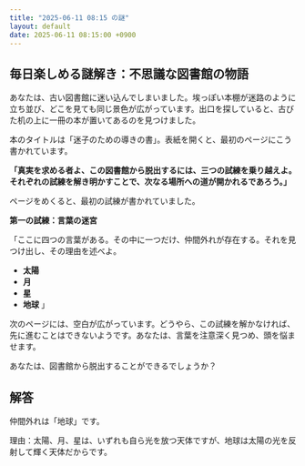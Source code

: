 ```yaml
---
title: "2025-06-11 08:15 の謎"
layout: default
date: 2025-06-11 08:15:00 +0900
---
```

## 毎日楽しめる謎解き：不思議な図書館の物語

あなたは、古い図書館に迷い込んでしまいました。埃っぽい本棚が迷路のように立ち並び、どこを見ても同じ景色が広がっています。出口を探していると、古びた机の上に一冊の本が置いてあるのを見つけました。

本のタイトルは「迷子のための導きの書」。表紙を開くと、最初のページにこう書かれています。

**「真実を求める者よ、この図書館から脱出するには、三つの試練を乗り越えよ。それぞれの試練を解き明かすことで、次なる場所への道が開かれるであろう。」**

ページをめくると、最初の試練が書かれていました。

**第一の試練：言葉の迷宮**

「ここに四つの言葉がある。その中に一つだけ、仲間外れが存在する。それを見つけ出し、その理由を述べよ。

*   **太陽**
*   **月**
*   **星**
*   **地球** 」

次のページには、空白が広がっています。どうやら、この試練を解かなければ、先に進むことはできないようです。あなたは、言葉を注意深く見つめ、頭を悩ませます。

あなたは、図書館から脱出することができるでしょうか？

## 解答

仲間外れは「地球」です。

理由：太陽、月、星は、いずれも自ら光を放つ天体ですが、地球は太陽の光を反射して輝く天体だからです。
